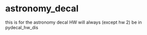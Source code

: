 # astronomy_decal
this is for the astronomy decal
HW will always (except hw 2) be in pydecal_hw_dis
